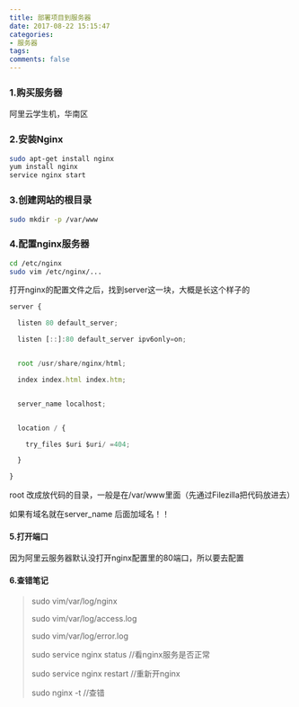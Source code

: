```yaml
---
title: 部署项目到服务器
date: 2017-08-22 15:15:47
categories:
- 服务器
tags:
comments: false
---
```


### 1.购买服务器
阿里云学生机，华南区

### 2.安装Nginx

```bash
sudo apt-get install nginx
yum install nginx
service nginx start
```

### 3.创建网站的根目录

```bash
sudo mkdir -p /var/www
```

### 4.配置nginx服务器

```bash
cd /etc/nginx
sudo vim /etc/nginx/...
```

打开nginx的配置文件之后，找到server这一块，大概是长这个样子的


```js
server {

  listen 80 default_server;

  listen [::]:80 default_server ipv6only=on;


  root /usr/share/nginx/html;

  index index.html index.htm;


  server_name localhost;


  location / {

    try_files $uri $uri/ =404;

  }

}
```

root 改成放代码的目录，一般是在/var/www里面（先通过Filezilla把代码放进去）

如果有域名就在server_name 后面加域名！！

#### 5.打开端口
因为阿里云服务器默认没打开nginx配置里的80端口，所以要去配置



#### 6.查错笔记
> sudo vim/var/log/nginx
> 
> sudo vim/var/log/access.log
> 
> sudo vim/var/log/error.log
> 
> sudo service nginx status //看nginx服务是否正常
> 
> sudo service nginx restart //重新开nginx
> 
> sudo nginx -t //查错

